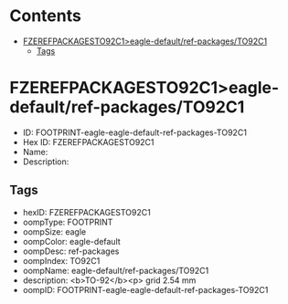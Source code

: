 



Contents
========

* [FZEREFPACKAGESTO92C1>eagle-default/ref-packages/TO92C1](#fzerefpackagesto92c1eagle-defaultref-packagesto92c1)
	* [Tags](#tags)

# FZEREFPACKAGESTO92C1>eagle-default/ref-packages/TO92C1

- ID: FOOTPRINT-eagle-eagle-default-ref-packages-TO92C1
- Hex ID: FZEREFPACKAGESTO92C1
- Name: 
- Description: 

## Tags

- hexID: FZEREFPACKAGESTO92C1
- oompType: FOOTPRINT
- oompSize: eagle
- oompColor: eagle-default
- oompDesc: ref-packages
- oompIndex: TO92C1
- oompName: eagle-default/ref-packages/TO92C1
- description: &lt;b&gt;TO-92&lt;/b&gt;&lt;p&gt;&#xD;
grid 2.54 mm
- oompID: FOOTPRINT-eagle-eagle-default-ref-packages-TO92C1
